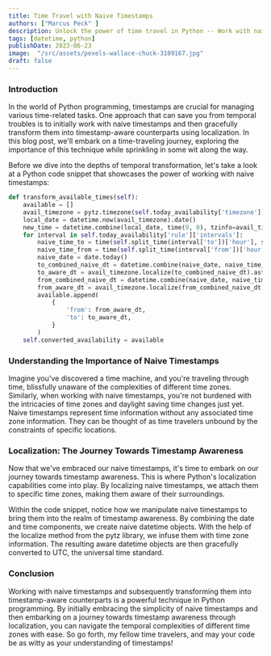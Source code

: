 ```yaml
---
title: Time Travel with Naive Timestamps
authors: ["Marcus Peck" ] 
description: Unlock the power of time travel in Python -- Work with naive timestamps and embrace timestamp awareness through localization.
tags: [datetime, python]
publishDate: 2023-06-23
image:  "/src/assets/pexels-wallace-chuck-3109167.jpg"
draft: false
---
```

### Introduction

In the world of Python programming, timestamps are crucial for managing various time-related tasks. One approach that can save you from temporal troubles is to initially work with naive timestamps and then gracefully transform them into timestamp-aware counterparts using localization. In this blog post, we'll embark on a time-traveling journey, exploring the importance of this technique while sprinkling in some wit along the way.

Before we dive into the depths of temporal transformation, let's take a look at a Python code snippet that showcases the power of working with naive timestamps:

```python
def transform_available_times(self):
    available = []
    avail_timezone = pytz.timezone(self.today_availability['timezone'])
    local_date = datetime.now(avail_timezone).date()
    new_time = datetime.combine(local_date, time(9, 0), tzinfo=avail_timezone)
    for interval in self.today_availability['rule']['intervals']:
        naive_time_to = time(self.split_time(interval['to'])['hour'], self.split_time(interval['to'])['minute'])
        naive_time_from = time(self.split_time(interval['from'])['hour'], self.split_time(interval['from'])['minute'])
        naive_date = date.today()
        to_combined_naive_dt = datetime.combine(naive_date, naive_time_to)
        to_aware_dt = avail_timezone.localize(to_combined_naive_dt).astimezone(timezone.utc)
        from_combined_naive_dt = datetime.combine(naive_date, naive_time_from)
        from_aware_dt = avail_timezone.localize(from_combined_naive_dt).astimezone(timezone.utc)
        available.append(
            {
                'from': from_aware_dt,
                'to': to_aware_dt,
            }
        )
    self.converted_availability = available
```

### Understanding the Importance of Naive Timestamps

Imagine you've discovered a time machine, and you're traveling through time, blissfully unaware of the complexities of different time zones. Similarly, when working with naive timestamps, you're not burdened with the intricacies of time zones and daylight saving time changes just yet. Naive timestamps represent time information without any associated time zone information. They can be thought of as time travelers unbound by the constraints of specific locations.

### Localization: The Journey Towards Timestamp Awareness

Now that we've embraced our naive timestamps, it's time to embark on our journey towards timestamp awareness. This is where Python's localization capabilities come into play. By localizing naive timestamps, we attach them to specific time zones, making them aware of their surroundings.

Within the code snippet, notice how we manipulate naive timestamps to bring them into the realm of timestamp awareness. By combining the date and time components, we create naive datetime objects. With the help of the localize method from the pytz library, we infuse them with time zone information. The resulting aware datetime objects are then gracefully converted to UTC, the universal time standard.

### Conclusion

Working with naive timestamps and subsequently transforming them into timestamp-aware counterparts is a powerful technique in Python programming. By initially embracing the simplicity of naive timestamps and then embarking on a journey towards timestamp awareness through localization, you can navigate the temporal complexities of different time zones with ease. So go forth, my fellow time travelers, and may your code be as witty as your understanding of timestamps!

